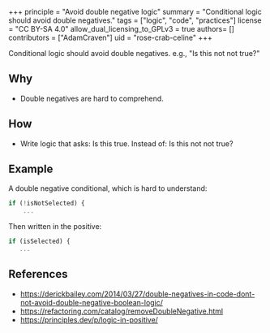 +++
principle = "Avoid double negative logic"
summary = "Conditional logic should avoid double negatives."
tags = ["logic", "code", "practices"]
license = "CC BY-SA 4.0"
allow_dual_licensing_to_GPLv3 = true
authors= []
contributors = ["AdamCraven"]
uid = "rose-crab-celine"
+++

Conditional logic should avoid double negatives. e.g., "Is this not not true?"

## Why

- Double negatives are hard to comprehend.

## How

- Write logic that asks: Is this true. Instead of: Is this not not true?

## Example

A double negative conditional, which is hard to understand:

```js
if (!isNotSelected) {
    ...
```

Then written in the positive:

```js
if (isSelected) {
   ...
```

## References

- https://derickbailey.com/2014/03/27/double-negatives-in-code-dont-not-avoid-double-negative-boolean-logic/
- https://refactoring.com/catalog/removeDoubleNegative.html
- https://principles.dev/p/logic-in-positive/
